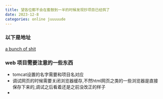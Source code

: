 ```yaml
---
title: 望各位都不会在套鼓到一半的时候发现抄项目已经鸽了
date: 2023-12-8
categories: online juuuuude
---
```


### 以下是地址

[a bunch of shit](https://github.com/tang-jy/MY_OJ)

### web 项目需要注意的一些东西

- tomcat设置的名字需要和项目名对应
- 调试网页的时候需要关闭浏览器缓存,不然html网页之类的一些浏览器是直接保存下来的,调试之后看着还是之前没改正的样子
- 